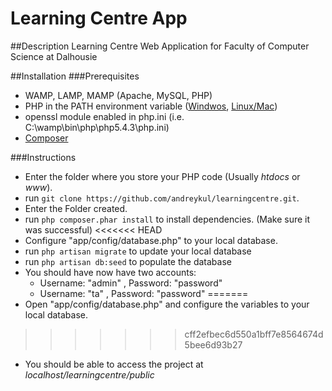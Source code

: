 Learning Centre App
==============

##Description
Learning Centre Web Application for Faculty of Computer Science at Dalhousie

##Installation
###Prerequisites 
* WAMP, LAMP, MAMP (Apache, MySQL, PHP)
* PHP in the PATH environment variable ([Windwos](http://www.itechtalk.com/thread3595.html), [Linux/Mac](http://www.cyberciti.biz/faq/unix-linux-adding-path/))
* openssl module enabled in php.ini (i.e. C:\wamp\bin\php\php5.4.3\php.ini)
* [Composer](http://getcomposer.org/doc/00-intro.md#downloading-the-composer-executable)

###Instructions
* Enter the folder where you store your PHP code (Usually _htdocs_ or _www_).
* run `git clone https://github.com/andreykul/learningcentre.git`.
* Enter the Folder created.
* run `php composer.phar install` to install dependencies. (Make sure it was successful)
<<<<<<< HEAD
* Configure "app/config/database.php" to your local database.
* run `php artisan migrate` to update your local database
* run `php artisan db:seed` to populate the database
* You should have now have two accounts:
  * Username: "admin" , Password: "password"
  * Username: "ta" , Password: "password"
=======
* Open "app/config/database.php" and configure the variables to your local database.
>>>>>>> cff2efbec6d550a1bff7e8564674d5bee6d93b27
* You should be able to access the project at _localhost/learningcentre/public_




